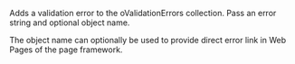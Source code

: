 ﻿Adds a validation error to the oValidationErrors collection. Pass an error string and optional object name.

The object name can optionally be used to provide direct error link in Web Pages of the page framework.